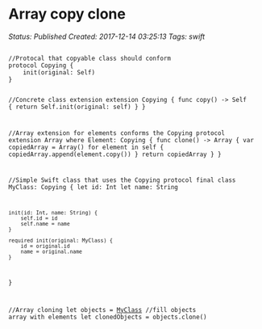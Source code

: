 # Array copy clone

_Status: Published_
_Created: 2017-12-14 03:25:13_
_Tags: swift_

<code>
//Protocal that copyable class should conform
protocol Copying {
    init(original: Self)
}

//Concrete class extension
extension Copying {
    func copy() -> Self {
        return Self.init(original: self)
    }
}

//Array extension for elements conforms the Copying protocol
extension Array where Element: Copying {
    func clone() -> Array {
        var copiedArray = Array<Element>()
        for element in self {
            copiedArray.append(element.copy())
        }
        return copiedArray
    }
}

//Simple Swift class that uses the Copying protocol
final class MyClass: Copying {
    let id: Int
    let name: String
    
    init(id: Int, name: String) {
        self.id = id
        self.name = name
    }
    
    required init(original: MyClass) {
        id = original.id
        name = original.name
    }
}

//Array cloning
let objects = [MyClass]()
//fill objects array with elements
let clonedObjects = objects.clone()
</code>